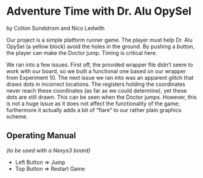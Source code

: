 
Adventure Time with Dr. Alu OpySel
=============================================
by 
Colton Sundstrom 
and 
Nico Ledwith

Our project is a simple platform runner game. The player must help Dr. Alu OpySel (a yellow block) avoid the holes in the ground. By pushing a button, the player can make the Doctor jump. Timing is critical here.

We ran into a few issues. First off, the provided wrapper file didn’t seem to work with our board, so we built a functional one based on our wrapper from Experiment 10. The next issue we ran into was an apparent glitch that draws dots in incorrect locations. The registers holding the coordinates never reach these coordinates (as far as we could determine), yet these dots are still drawn. This can be seen when the Doctor jumps. However, this is not a huge issue as it does not affect the functionality of the game; furthermore it actually adds a bit of “flare” to our rather plain graphics scheme.

## Operating Manual
*(to be used with a Nexys3 board)*
- Left Button 	=> 	Jump
- Top Button  	=>	Restart Game
